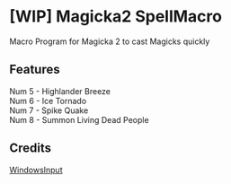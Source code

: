 # [WIP] Magicka2 SpellMacro
Macro Program for Magicka 2 to cast Magicks quickly

## Features
Num 5 - Highlander Breeze  
Num 6 - Ice Tornado  
Num 7 - Spike Quake  
Num 8 - Summon Living Dead People  

## Credits
[WindowsInput](https://github.com/MediatedCommunications/WindowsInput/)
